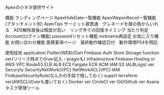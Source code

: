 Apexの小ネタ提供サイト

機能
    ランディングページ
    ApexHideDate一覧機能
    ApexWeponRecoil一覧機能(アタッチメント別)
    ApexTips サーミット扉貫通　グレネードを扉の角からいれる　ADS解除直後は精度が高い　リング外での回復タイミング 当たり判定
    Account(ログイン機能)
        passwordリセット機能
        nickname再設定
        お気に入り機能
        お問い合わせ機能
    面積事項ページ　最終動作確認日付　動作環境PS4を明記

使用技術
    application
        Flutter(WEB)/Dart
        Firebase
            Auth
            Store
            Storage
            function
        ver(リリース時点でのver記入・praginも)
    infrastructure
        Firebase
            Hosting
or
        AWS
            VPC
            Route53
            ELB
                ALB
            ECS
                Fargate
            ECR
            ACM
            IAM
            S3
                (ALBLogs)
            ver
    Securyty
        SecurityNetWork(VPC)
        NetWorkACL(VPC)
        IAM
        FirebaseSecurityRule(なんかの手段で残しておく)
    supprt
        terraform
            ver(AWSCLIのverも書いておく)
        Docker
            ver
        CircleCI
            ver
        Git/Github
            ver
        Asana
            タスク管理ツール